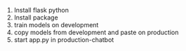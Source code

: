 1. Install flask python
2. Install package
3. train models on development
4. copy models from development and paste on production
5. start app.py in production-chatbot
   
